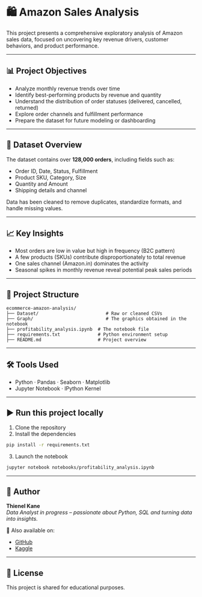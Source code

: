 # 🛍️ Amazon Sales Analysis

This project presents a comprehensive exploratory analysis of Amazon sales data, focused on uncovering key revenue drivers, customer behaviors, and product performance.

---

## 📊 Project Objectives

- Analyze monthly revenue trends over time
- Identify best-performing products by revenue and quantity
- Understand the distribution of order statuses (delivered, cancelled, returned)
- Explore order channels and fulfillment performance
- Prepare the dataset for future modeling or dashboarding

---

## 🧾 Dataset Overview

The dataset contains over **128,000 orders**, including fields such as:
- Order ID, Date, Status, Fulfillment
- Product SKU, Category, Size
- Quantity and Amount
- Shipping details and channel

Data has been cleaned to remove duplicates, standardize formats, and handle missing values.

---

## 📈 Key Insights

- Most orders are low in value but high in frequency (B2C pattern)
- A few products (SKUs) contribute disproportionately to total revenue
- One sales channel (Amazon.in) dominates the activity
- Seasonal spikes in monthly revenue reveal potential peak sales periods

---

## 📁 Project Structure

```
ecommerce-amazon-analysis/
├── Dataset/                         # Raw or cleaned CSVs
├── Graph/                           # The graphics obtained in the notebook
├── profitability_analysis.ipynb  # The notebook file
├── requirements.txt              # Python environment setup
├── README.md                     # Project overview
```

---

## 🛠️ Tools Used

- Python · Pandas · Seaborn · Matplotlib
- Jupyter Notebook · IPython Kernel

---

## ▶️ Run this project locally

1. Clone the repository
2. Install the dependencies

```bash
pip install -r requirements.txt
```

3. Launch the notebook

```bash
jupyter notebook notebooks/profitability_analysis.ipynb
```

---

## 🔗 Author

**Thienel Kane**  
*Data Analyst in progress – passionate about Python, SQL and turning data into insights.*

📍 Also available on:
- [GitHub](https://github.com/thienelkane)
- [Kaggle](https://www.kaggle.com/thienelkane)

---

## 📜 License

This project is shared for educational purposes.